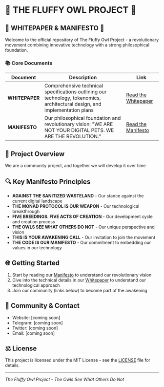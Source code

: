 # 🦉 THE FLUFFY OWL PROJECT 🦉

## 📜 WHITEPAPER & MANIFESTO 📜

Welcome to the official repository of The Fluffy Owl Project - a revolutionary movement combining innovative technology with a strong philosophical foundation.

### 📚 Core Documents

| Document | Description | Link |
|----------|-------------|------|
| **WHITEPAPER** | Comprehensive technical specifications outlining our technology, tokenomics, architectural design, and implementation plans | [Read the Whitepaper](WhitePaper.pdf) |
| **MANIFESTO** | Our philosophical foundation and revolutionary vision: "WE ARE NOT YOUR DIGITAL PETS. WE ARE THE REVOLUTION." | [Read the Manifesto](THE%20FLUFFY%20OWL%20MANIFESTO%20.pdf) |

## 🚀 Project Overview

We are a community project, and together we will develop it over time

## 🔍 Key Manifesto Principles

- **AGAINST THE SANITIZED WASTELAND** - Our stance against the current digital landscape
- **THE MONAD PROTOCOL IS OUR WEAPON** - Our technological breakthrough
- **FIVE BREEDINGS. FIVE ACTS OF CREATION** - Our development cycle and creation process
- **THE OWLS SEE WHAT OTHERS DO NOT** - Our unique perspective and vision
- **THIS IS YOUR AWAKENING CALL** - Our invitation to join the movement
- **THE CODE IS OUR MANIFESTO** - Our commitment to embedding our values in our technology

## 🌐 Getting Started

1. Start by reading our [Manifesto](THE%20FLUFFY%20OWL%20MANIFESTO%20.pdf) to understand our revolutionary vision
2. Dive into the technical details in our [Whitepaper](WhitePaper.pdf) to understand our technological approach
3. Join our community (links below) to become part of the awakening

## 👥 Community & Contact

- Website: [coming soon]
- Telegram: [coming soon]
- Twitter: [coming soon]
- Email: [coming soon]

## ⚖️ License

This project is licensed under the MIT License - see the [LICENSE](LICENSE) file for details.

---

*The Fluffy Owl Project - The Owls See What Others Do Not*
